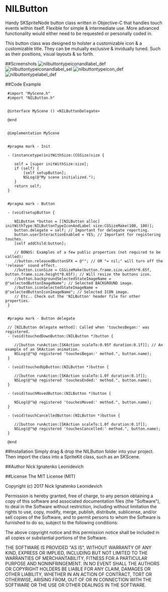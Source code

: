 # NILButton
Handy SKSpriteNode button class written in Objective-C that handles touch events within itself. Flexible for simple & intermediate use. More advanced functionality would either need to be requested or personally coded in.

This button class was designed to holster a customizable icon & a customizable title. They can be mutually exclusive & invidually tuned. Such as their positions, visual layouts & so forth. 

##Screenshots
![nilbuttontypeiconandlabel_def](https://cloud.githubusercontent.com/assets/7210796/23826544/4b30799e-06af-11e7-8232-50ae4fadb1c5.png)
![nilbuttontypeiconandlabel_sel](https://cloud.githubusercontent.com/assets/7210796/23826553/635fd00a-06af-11e7-9a73-2ca645deea72.png)
![nilbuttontypeicon_def](https://cloud.githubusercontent.com/assets/7210796/23826560/7abaaa22-06af-11e7-8c2c-f6ad69a2fd33.png)
![nilbuttontypelabel_def](https://cloud.githubusercontent.com/assets/7210796/23826566/9055a3f0-06af-11e7-88f4-643944abea5c.png)


##Code Example
 
```
 #import "MyScene.h"
 #import "NILButton.h"
 
 
 @interface MyScene () <NILButtonDelegate>
 
 @end
 
 
 @implementation MyScene
 
 
 #pragma mark - Init
 
 - (instancetype)initWithSize:(CGSize)size {
 
    self = [super initWithSize:size];
    if (self) {
        [self setupButton];
        NSLog(@"My scene initialized.");
    }
    return self;
 }
 
 
 #pragma mark - Button
 
 - (void)setupButton {
 
    NILButton *button = [[NILButton alloc] initWithType:NILButtonTypeIconAndLabel size:CGSizeMake(100, 100)];
    button.delegate = self; // Important for delegate reporting.
    button.userInteractionEnabled = YES; // Important for registering touches.
    [self addChild:button];
 
    // BONUS: Examples of a few public properties (not required to be called):
    //button.releasedButtonSFX = @""; // OR "= nil;" will turn off the 'release' sound effect.
    //button.iconSize = CGSizeMake(button.frame.size.width*0.65f, button.frame.size.height*0.65f); // Will resize the buttons icon.
    //button.backgroundSelectedStateImageName = @"selectedButtonImageName"; // Selected BACKGROUND image.
    //button.iconSelectedStateImageName = @"selectedButtonIconImageName"; // Selected ICON image.
    // Etc.. Check out the 'NILButton' header file for other properties.
 }
 
 
 #pragma mark - Button delegate
 
 // [NILButton delegate method]: Called when 'touchesBegan:' was registered.
 - (void)touchedDownButton:(NILButton *)button {
    
    //[button runAction:[SKAction scaleTo:0.95f duration:0.1f]]; // An example of an SKAction animation.
    NSLog(@"%@ registered 'touchesBegan:' method.", button.name);
 }

 - (void)touchedUpButton:(NILButton *)button {
    
    //[button runAction:[SKAction scaleTo:1.0f duration:0.1f]];
    NSLog(@"%@ registered 'touchesEnded:' method.", button.name);
 }

 - (void)touchMovedButton:(NILButton *)button {
    
    NSLog(@"%@ registered 'touchesMoved:' method.", button.name);
 }

 - (void)touchCancelledButton:(NILButton *)button {
    
    //[button runAction:[SKAction scaleTo:1.0f duration:0.1f]];
    NSLog(@"%@ registered 'touchesCancelled:' method.", button.name);
 }
 
 @end
```


##Installation
Simply drag & drop the NILButton folder into your project. Then import the class into a SpriteKit class, such as an SKScene.


##Author
Nick Ignatenko Leonidevich


##License
The MIT License (MIT)

Copyright (c) 2017 Nick Ignatenko Leonidevich

Permission is hereby granted, free of charge, to any person obtaining a copy of this software and associated documentation files (the "Software"), to deal in the Software without restriction, including without limitation the rights to use, copy, modify, merge, publish, distribute, sublicense, and/or sell copies of the Software, and to permit persons to whom the Software is furnished to do so, subject to the following conditions:

The above copyright notice and this permission notice shall be included in all copies or substantial portions of the Software.

THE SOFTWARE IS PROVIDED "AS IS", WITHOUT WARRANTY OF ANY KIND, EXPRESS OR IMPLIED, INCLUDING BUT NOT LIMITED TO THE WARRANTIES OF MERCHANTABILITY, FITNESS FOR A PARTICULAR PURPOSE AND NONINFRINGEMENT. IN NO EVENT SHALL THE AUTHORS OR COPYRIGHT HOLDERS BE LIABLE FOR ANY CLAIM, DAMAGES OR OTHER LIABILITY, WHETHER IN AN ACTION OF CONTRACT, TORT OR OTHERWISE, ARISING FROM, OUT OF OR IN CONNECTION WITH THE SOFTWARE OR THE USE OR OTHER DEALINGS IN THE SOFTWARE.

